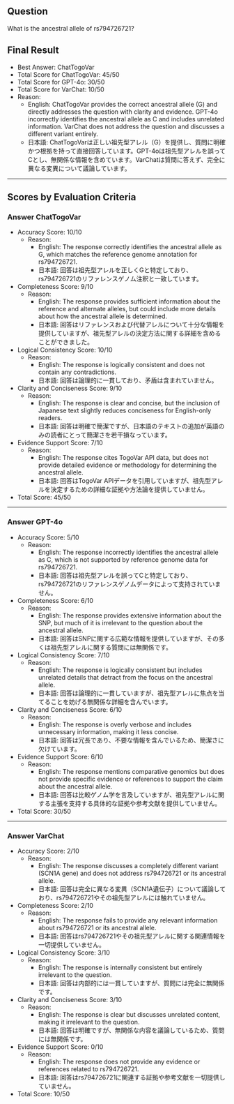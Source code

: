## Question

What is the ancestral allele of rs794726721?

## Final Result

- Best Answer: ChatTogoVar
- Total Score for ChatTogoVar: 45/50
- Total Score for GPT-4o: 30/50
- Total Score for VarChat: 10/50
- Reason:
  - English: ChatTogoVar provides the correct ancestral allele (G) and directly addresses the question with clarity and evidence. GPT-4o incorrectly identifies the ancestral allele as C and includes unrelated information. VarChat does not address the question and discusses a different variant entirely.
  - 日本語: ChatTogoVarは正しい祖先型アレル（G）を提供し、質問に明確かつ根拠を持って直接回答しています。GPT-4oは祖先型アレルを誤ってCとし、無関係な情報を含めています。VarChatは質問に答えず、完全に異なる変異について議論しています。

---

## Scores by Evaluation Criteria

### Answer ChatTogoVar
- Accuracy Score: 10/10
  - Reason: 
    - English: The response correctly identifies the ancestral allele as G, which matches the reference genome annotation for rs794726721.
    - 日本語: 回答は祖先型アレルを正しくGと特定しており、rs794726721のリファレンスゲノム注釈と一致しています。
- Completeness Score: 9/10
  - Reason: 
    - English: The response provides sufficient information about the reference and alternate alleles, but could include more details about how the ancestral allele is determined.
    - 日本語: 回答はリファレンスおよび代替アレルについて十分な情報を提供していますが、祖先型アレルの決定方法に関する詳細を含めることができました。
- Logical Consistency Score: 10/10
  - Reason: 
    - English: The response is logically consistent and does not contain any contradictions.
    - 日本語: 回答は論理的に一貫しており、矛盾は含まれていません。
- Clarity and Conciseness Score: 9/10
  - Reason: 
    - English: The response is clear and concise, but the inclusion of Japanese text slightly reduces conciseness for English-only readers.
    - 日本語: 回答は明確で簡潔ですが、日本語のテキストの追加が英語のみの読者にとって簡潔さを若干損なっています。
- Evidence Support Score: 7/10
  - Reason: 
    - English: The response cites TogoVar API data, but does not provide detailed evidence or methodology for determining the ancestral allele.
    - 日本語: 回答はTogoVar APIデータを引用していますが、祖先型アレルを決定するための詳細な証拠や方法論を提供していません。
- Total Score: 45/50

---

### Answer GPT-4o
- Accuracy Score: 5/10
  - Reason: 
    - English: The response incorrectly identifies the ancestral allele as C, which is not supported by reference genome data for rs794726721.
    - 日本語: 回答は祖先型アレルを誤ってCと特定しており、rs794726721のリファレンスゲノムデータによって支持されていません。
- Completeness Score: 6/10
  - Reason: 
    - English: The response provides extensive information about the SNP, but much of it is irrelevant to the question about the ancestral allele.
    - 日本語: 回答はSNPに関する広範な情報を提供していますが、その多くは祖先型アレルに関する質問には無関係です。
- Logical Consistency Score: 7/10
  - Reason: 
    - English: The response is logically consistent but includes unrelated details that detract from the focus on the ancestral allele.
    - 日本語: 回答は論理的に一貫していますが、祖先型アレルに焦点を当てることを妨げる無関係な詳細を含んでいます。
- Clarity and Conciseness Score: 6/10
  - Reason: 
    - English: The response is overly verbose and includes unnecessary information, making it less concise.
    - 日本語: 回答は冗長であり、不要な情報を含んでいるため、簡潔さに欠けています。
- Evidence Support Score: 6/10
  - Reason: 
    - English: The response mentions comparative genomics but does not provide specific evidence or references to support the claim about the ancestral allele.
    - 日本語: 回答は比較ゲノム学を言及していますが、祖先型アレルに関する主張を支持する具体的な証拠や参考文献を提供していません。
- Total Score: 30/50

---

### Answer VarChat
- Accuracy Score: 2/10
  - Reason: 
    - English: The response discusses a completely different variant (SCN1A gene) and does not address rs794726721 or its ancestral allele.
    - 日本語: 回答は完全に異なる変異（SCN1A遺伝子）について議論しており、rs794726721やその祖先型アレルには触れていません。
- Completeness Score: 2/10
  - Reason: 
    - English: The response fails to provide any relevant information about rs794726721 or its ancestral allele.
    - 日本語: 回答はrs794726721やその祖先型アレルに関する関連情報を一切提供していません。
- Logical Consistency Score: 3/10
  - Reason: 
    - English: The response is internally consistent but entirely irrelevant to the question.
    - 日本語: 回答は内部的には一貫していますが、質問には完全に無関係です。
- Clarity and Conciseness Score: 3/10
  - Reason: 
    - English: The response is clear but discusses unrelated content, making it irrelevant to the question.
    - 日本語: 回答は明確ですが、無関係な内容を議論しているため、質問には無関係です。
- Evidence Support Score: 0/10
  - Reason: 
    - English: The response does not provide any evidence or references related to rs794726721.
    - 日本語: 回答はrs794726721に関連する証拠や参考文献を一切提供していません。
- Total Score: 10/50